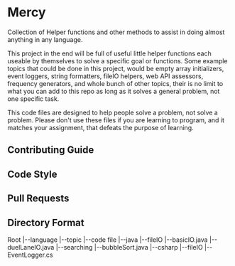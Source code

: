 # Mercy
Collection of Helper functions and other methods to assist in doing almost anything in any language.

This project in the end will be full of useful little helper functions each useable by themselves to solve a specific goal or functions. Some example topics that could be done in this project, would be empty array initializers, event loggers, string formatters, fileIO helpers, web API assessors, frequency generators, and whole bunch of other topics, their is no limit to what you can add to this repo as long as it solves a general problem, not one specific task.

This code files are designed to help people solve a problem, not solve a problem. Please don't use these files if you are learning to program, and it matches your assignment, that defeats the purpose of learning.

## Contributing Guide


## Code Style


## Pull Requests


## Directory Format

Root
|--language
  |--topic
    |--code file
|--java
  |--fileIO
    |--basicIO.java
    |--duelLaneIO.java
  |--searching
    |--bubbleSort.java
|--csharp
  |--fileIO
    |--EventLogger.cs
